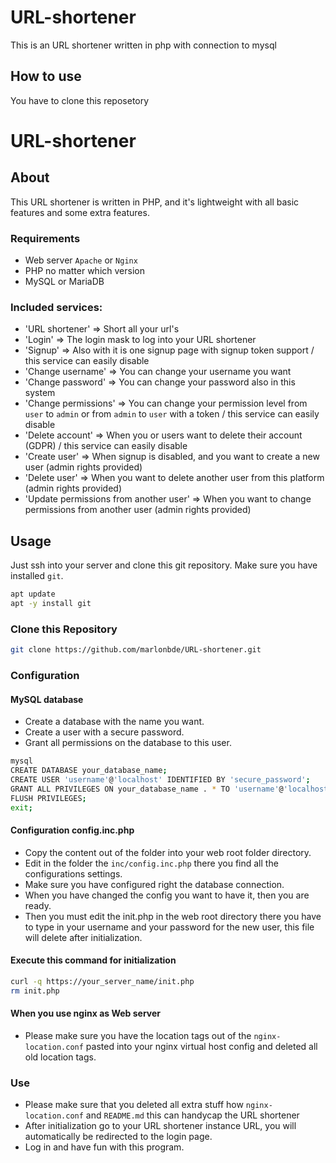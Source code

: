 # URL-shortener
This is an URL shortener written in php with connection to mysql

## How to use
You have to clone this reposetory 

# URL-shortener

## About
This URL shortener is written in PHP, and it's lightweight with all basic features and some extra features.
### Requirements
- Web server `Apache` or `Nginx`
- PHP no matter which version
- MySQL or MariaDB
### Included services:
- 'URL shortener' => Short all your url's
- 'Login' => The login mask to log into your URL shortener
- 'Signup' => Also with it is one signup page with signup token support / this service can easily disable
- 'Change username' => You can change your username you want
- 'Change password' => You can change your password also in this system
- 'Change permissions' => You can change your permission level from `user` to `admin` or from `admin` to `user` with a token / this service can easily disable
- 'Delete account' => When you or users want to delete their account (GDPR) / this service can easily disable
- 'Create user' => When signup is disabled, and you want to create a new user (admin rights provided)
- 'Delete user' => When you want to delete another user from this platform (admin rights provided)
- 'Update permissions from another user' => When you want to change permissions from another user (admin rights provided)
## Usage
Just ssh into your server and clone this git repository. Make sure you have installed `git`.
```bash
apt update
apt -y install git
```
### Clone this Repository
```bash
git clone https://github.com/marlonbde/URL-shortener.git
```
### Configuration
#### MySQL database
- Create a database with the name you want.
- Create a user with a secure password.
- Grant all permissions on the database to this user.
```bash
mysql
CREATE DATABASE your_database_name;
CREATE USER 'username'@'localhost' IDENTIFIED BY 'secure_password';
GRANT ALL PRIVILEGES ON your_database_name . * TO 'username'@'localhost';
FLUSH PRIVILEGES;
exit;
```
#### Configuration config.inc.php
- Copy the content out of the folder into your web root folder directory.
- Edit in the folder the `inc/config.inc.php` there you find all the configurations settings.
- Make sure you have configured right the database connection.
- When you have changed the config you want to have it, then you are ready.
- Then you must edit the init.php in the web root directory there you have to type in your username and your password for the new user, this file will delete after initialization.
#### Execute this command for initialization
```bash
curl -q https://your_server_name/init.php
rm init.php
```
#### When you use nginx as Web server
- Please make sure you have the location tags out of the `nginx-location.conf` pasted into your nginx virtual host config and deleted all old location tags.
### Use
- Please make sure that you deleted all extra stuff how `nginx-location.conf` and `README.md` this can handycap the URL shortener
- After initialization go to your URL shortener instance URL, you will automatically be redirected to the login page.
- Log in and have fun with this program.